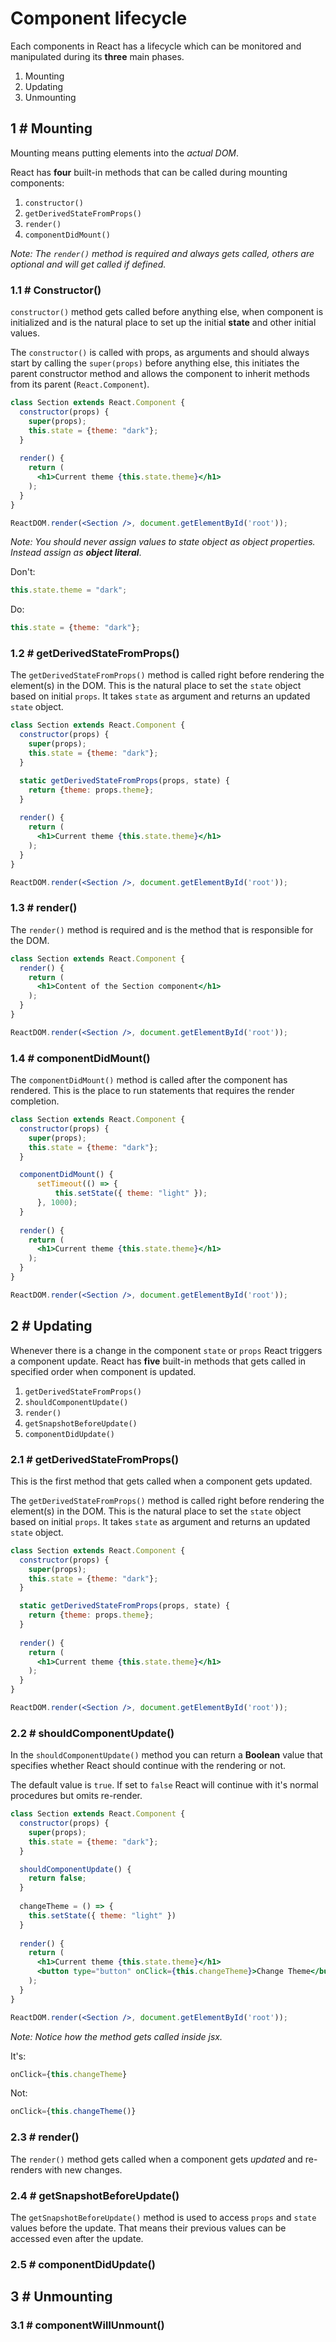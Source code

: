 # Component lifecycle
Each components in React has a lifecycle which can be monitored and manipulated during its **three** main phases.

1. Mounting
2. Updating
3. Unmounting

## 1 # Mounting
Mounting means putting elements into the *actual DOM*.

React has **four** built-in methods that can be called during mounting components:

1. `constructor()`
2. `getDerivedStateFromProps()`
3. `render()`
4. `componentDidMount()`

*Note: The `render()` method is required and always gets called, others are optional and will get called if defined.*

### 1.1 # Constructor()
`constructor()` method gets called before anything else, when component is initialized and is the natural place to set up the initial **state** and other initial values.

The `constructor()` is called with props, as arguments and should always start by calling the `super(props)` before anything else, this initiates the parent constructor method and allows the component to inherit methods from its parent (`React.Component`).

```jsx
class Section extends React.Component {
  constructor(props) {
    super(props);
    this.state = {theme: "dark"};
  }
  
  render() {
    return (
      <h1>Current theme {this.state.theme}</h1>
    );
  }
}

ReactDOM.render(<Section />, document.getElementById('root'));
```

*Note: You should never assign values to state object as object properties. Instead assign as **object literal***.

Don't:
```jsx
this.state.theme = "dark";
```

Do: 
```jsx
this.state = {theme: "dark"};
```

### 1.2 # getDerivedStateFromProps()
The `getDerivedStateFromProps()` method is called right before rendering the element(s) in the DOM.
This is the natural place to set the `state` object based on initial `props`.
It takes `state` as argument and returns an updated `state` object.

```jsx
class Section extends React.Component {
  constructor(props) {
    super(props);
    this.state = {theme: "dark"};
  }

  static getDerivedStateFromProps(props, state) {
    return {theme: props.theme};
  }
  
  render() {
    return (
      <h1>Current theme {this.state.theme}</h1>
    );
  }
}

ReactDOM.render(<Section />, document.getElementById('root'));
```

### 1.3 # render()
The `render()` method is required and is the method that is responsible for the DOM.

```jsx
class Section extends React.Component {
  render() {
    return (
      <h1>Content of the Section component</h1>
    );
  }
}

ReactDOM.render(<Section />, document.getElementById('root'));
```

### 1.4 # componentDidMount()
The `componentDidMount()` method is called after the component has rendered.
This is the place to run statements that requires the render completion.

```jsx
class Section extends React.Component {
  constructor(props) {
    super(props);
    this.state = {theme: "dark"};
  }

  componentDidMount() {
      setTimeout(() => {
          this.setState({ theme: "light" });
      }, 1000);
  }
  
  render() {
    return (
      <h1>Current theme {this.state.theme}</h1>
    );
  }
}

ReactDOM.render(<Section />, document.getElementById('root'));
```

## 2 # Updating
Whenever there is a change in the component `state` or `props` React triggers a component update.
React has **five** built-in methods that gets called in specified order when component is updated.

1. `getDerivedStateFromProps()`
2. `shouldComponentUpdate()`
3. `render()`
4. `getSnapshotBeforeUpdate()`
5. `componentDidUpdate()`

### 2.1 # getDerivedStateFromProps()
This is the first method that gets called when a component gets updated.

The `getDerivedStateFromProps()` method is called right before rendering the element(s) in the DOM.
This is the natural place to set the `state` object based on initial `props`.
It takes `state` as argument and returns an updated `state` object.

```jsx
class Section extends React.Component {
  constructor(props) {
    super(props);
    this.state = {theme: "dark"};
  }

  static getDerivedStateFromProps(props, state) {
    return {theme: props.theme};
  }
  
  render() {
    return (
      <h1>Current theme {this.state.theme}</h1>
    );
  }
}

ReactDOM.render(<Section />, document.getElementById('root'));
```

### 2.2 # shouldComponentUpdate()
In the `shouldComponentUpdate()` method you can return a **Boolean** value that specifies whether React should continue with the rendering or not.

The default value is `true`. If set to `false` React will continue with it's normal procedures but omits re-render.

```jsx
class Section extends React.Component {
  constructor(props) {
    super(props);
    this.state = {theme: "dark"};
  }

  shouldComponentUpdate() {
    return false;
  }
  
  changeTheme = () => {
    this.setState({ theme: "light" })
  }
  
  render() {
    return (
      <h1>Current theme {this.state.theme}</h1>
      <button type="button" onClick={this.changeTheme}>Change Theme</button>
    );
  }
}

ReactDOM.render(<Section />, document.getElementById('root'));
```

*Note: Notice how the method gets called inside jsx.*

It's:
```jsx
onClick={this.changeTheme}
```
Not:
```jsx
onClick={this.changeTheme()}
```

### 2.3 # render()
The `render()` method gets called when a component gets *updated* and re-renders with new changes.

### 2.4 # getSnapshotBeforeUpdate()
The `getSnapshotBeforeUpdate()` method is used to access `props` and `state` values before the update. That means their previous values can be accessed even after the update.

### 2.5 # componentDidUpdate()

## 3 # Unmounting

### 3.1 # componentWillUnmount()
